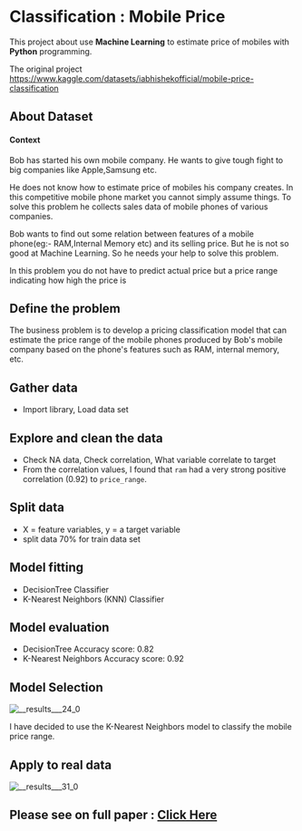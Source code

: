 # Classification : Mobile Price

This project about use **Machine Learning** to estimate price of mobiles with **Python** programming.

The original project https://www.kaggle.com/datasets/iabhishekofficial/mobile-price-classification

## About Dataset

#### Context
Bob has started his own mobile company. He wants to give tough fight to big companies like Apple,Samsung etc.

He does not know how to estimate price of mobiles his company creates. In this competitive mobile phone market you cannot simply assume things. To solve this problem he collects sales data of mobile phones of various companies.

Bob wants to find out some relation between features of a mobile phone(eg:- RAM,Internal Memory etc) and its selling price. But he is not so good at Machine Learning. So he needs your help to solve this problem.

In this problem you do not have to predict actual price but a price range indicating how high the price is

## Define the problem

The business problem is to develop a pricing classification model that can estimate the price range of the mobile phones produced by Bob's mobile company based on the phone's features such as RAM, internal memory, etc.

## Gather data
- Import library, Load data set

## Explore and clean the data
- Check NA data, Check correlation, What variable correlate to target 
- From the correlation values, I found that `ram` had a very strong positive correlation (0.92) to `price_range`.

## Split data
- X = feature variables, y = a target variable
- split data 70% for train data set

## Model fitting
- DecisionTree Classifier
- K-Nearest Neighbors (KNN) Classifier

## Model evaluation
- DecisionTree Accuracy score: 0.82
- K-Nearest Neighbors Accuracy score: 0.92

## Model Selection

![__results___24_0](https://user-images.githubusercontent.com/77894515/232127337-e7fce670-661b-4778-8311-7b10631786a8.png)

I have decided to use the K-Nearest Neighbors model to classify the mobile price range.

## Apply to real data

![__results___31_0](https://user-images.githubusercontent.com/77894515/232127522-26607197-825c-45e2-8033-42cebc016203.png)

## Please see on full paper : [Click Here](https://github.com/golfung/Data_Science/blob/main/Mobile_Price_Classification/classification-mobile-price.ipynb)

